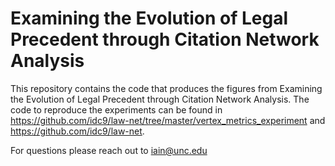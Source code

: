 # Examining the Evolution of Legal Precedent through Citation Network AnalysisThis repository contains the code that produces the figures from Examining the Evolution of Legal Precedent through Citation Network Analysis. The code to reproduce the experiments can be found in https://github.com/idc9/law-net/tree/master/vertex_metrics_experiment and https://github.com/idc9/law-net. 

For questions please reach out to iain@unc.edu


